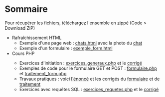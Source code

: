 <h1>Sommaire</h1>
  
<p>Pour récupérer les fichiers, téléchargez l'ensemble en <a href="https://github.com/Alexandre333/cours">zippé</a> (Code > Download ZIP)</p>

<ul>
  <li>
    Rafraîchissement HTML
    <ul>
      <li>Exemple d'une page web : <a href="https://github.com/Alexandre333/cours/blob/main/html/chats.html">chats.html</a> avec la photo du <a href="https://github.com/Alexandre333/cours/blob/main/html/cyprus_cat.jpg">chat</a></li>
      <li>Exemple d'un formulaire :  <a href="https://github.com/Alexandre333/cours/blob/main/html/exemple_form.html">exemple_form.html</a></li>
    </ul>
   </li>
  <li>Cours PHP</li>
  <ul>
      <li>Exercices d'initiation : <a href="https://github.com/Alexandre333/cours/blob/main/php/exercices_generaux.php">exercices_generaux.php</a> et le <a href="https://github.com/Alexandre333/cours/blob/main/php/exercices_generaux_corriges.php">corrigé</a></li>
      <li>Exemples de code pour le formulaire GET et POST : <a href="https://github.com/Alexandre333/cours/blob/main/php/formulaire.php">formulaire.php</a> et <a href="https://github.com/Alexandre333/cours/blob/main/php/traitement_form.php">traitement_form.php</a></li>
    <li>Travaux pratiques : voici <a href="https://github.com/Alexandre333/cours/blob/main/php/tp_enonce.html">l'énoncé</a> et les corrigés du <a href="https://github.com/Alexandre333/cours/blob/main/php/tp_formulaire.php">formulaire</a> et de <a href="https://github.com/Alexandre333/cours/blob/main/php/tp_traitement.php">traitement</a></li>
    <li>Exercices avec requêtes SQL : <a href="https://github.com/Alexandre333/cours/blob/main/php/exercices_requetes.php">exercices_requetes.php</a> et le <a href="https://github.com/Alexandre333/cours/blob/main/php/exercices_requetes_corriges.php">corrigé</a></li>
    </ul>
</ul>
